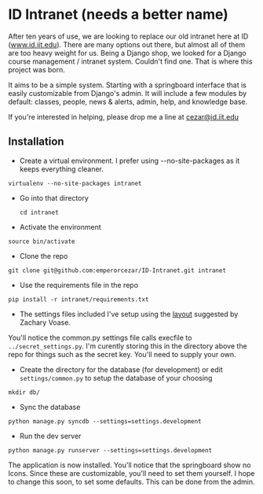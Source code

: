 ID Intranet (needs a better name)
=================================

After ten years of use, we are looking to replace our old intranet here at ID (www.id.iit.edu). There are many options out there, but almost all of them are too heavy weight for us. Being a Django shop, we looked for a Django course management / intranet system. Couldn't find one. That is where this project was born.

It aims to be a simple system. Starting with a springboard interface that is easily customizable from Django's admin. It will include a few modules by default: classes, people, news & alerts, admin, help, and knowledge base.

If you're interested in helping, please drop me a line at cezar@id.iit.edu

Installation
------------

- Create a virtual environment. I prefer using --no-site-packages as it keeps everything cleaner.

 `virtualenv --no-site-packages intranet`

- Go into that directory

  `cd intranet`

- Activate the environment

 `source bin/activate`

- Clone the repo

 `git clone git@github.com:emperorcezar/ID-Intranet.git intranet`

- Use the requirements file in the repo

 `pip install -r intranet/requirements.txt`

- The settings files included I've setup using the [layout](http://blog.zacharyvoase.com/2010/02/03/django-project-conventions/) suggested by Zachary Voase.

 You'll notice the common.py settings file calls execfile to `../secret_settings.py`. I'm curently storing this in the directory above the repo for things such as the secret key. You'll need to supply your own.

- Create the directory for the database (for development) or edit `settings/common.py` to setup the database of your choosing

 `mkdir db/`

- Sync the database

 `python manage.py syncdb --settings=settings.development`

- Run the dev server

 `python manage.py runserver --settings=settings.development`

The application is now installed. You'll notice that the springboard show no Icons. Since these are customizable, you'll need to set them yourself. I hope to change this soon, to set some defaults. This can be done from the admin.
